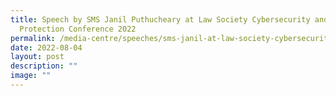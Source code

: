 ```yaml
---
title: Speech by SMS Janil Puthucheary at Law Society Cybersecurity and Data
  Protection Conference 2022
permalink: /media-centre/speeches/sms-janil-at-law-society-cybersecurity-and-data-protection-conference-2022/
date: 2022-08-04
layout: post
description: ""
image: ""
---
```

